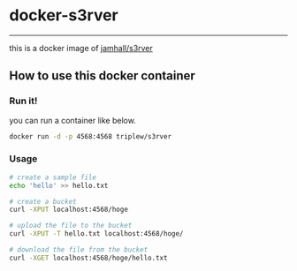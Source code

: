 # docker-s3rver

---

this is a docker image of [jamhall/s3rver](https://github.com/jamhall/s3rver)

## How to use this docker container

### Run it!

you can run a container like below.

```bash
docker run -d -p 4568:4568 triplew/s3rver
```

### Usage

```bash
# create a sample file
echo 'hello' >> hello.txt

# create a bucket
curl -XPUT localhost:4568/hoge

# upload the file to the bucket
curl -XPUT -T hello.txt localhost:4568/hoge/

# download the file from the bucket
curl -XGET localhost:4568/hoge/hello.txt
```
